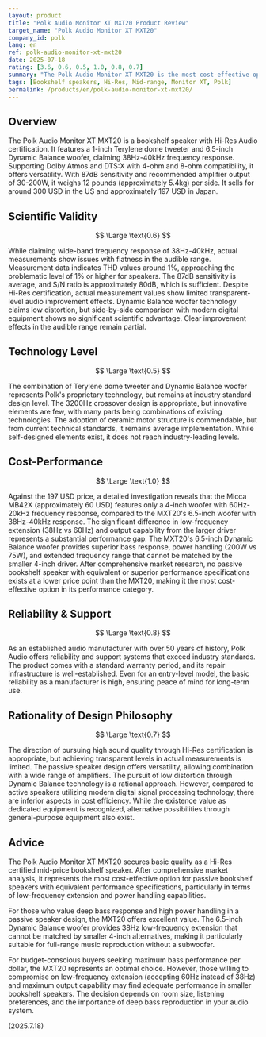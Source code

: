```yaml
---
layout: product
title: "Polk Audio Monitor XT MXT20 Product Review"
target_name: "Polk Audio Monitor XT MXT20"
company_id: polk
lang: en
ref: polk-audio-monitor-xt-mxt20
date: 2025-07-18
rating: [3.6, 0.6, 0.5, 1.0, 0.8, 0.7]
summary: "The Polk Audio Monitor XT MXT20 is the most cost-effective option in its performance category. While its brand reliability is highly rated, the objective audio improvement effects are limited."
tags: [Bookshelf speakers, Hi-Res, Mid-range, Monitor XT, Polk]
permalink: /products/en/polk-audio-monitor-xt-mxt20/
---
```

## Overview

The Polk Audio Monitor XT MXT20 is a bookshelf speaker with Hi-Res Audio certification. It features a 1-inch Terylene dome tweeter and 6.5-inch Dynamic Balance woofer, claiming 38Hz-40kHz frequency response. Supporting Dolby Atmos and DTS:X with 4-ohm and 8-ohm compatibility, it offers versatility. With 87dB sensitivity and recommended amplifier output of 30-200W, it weighs 12 pounds (approximately 5.4kg) per side. It sells for around 300 USD in the US and approximately 197 USD in Japan.

## Scientific Validity

$$ \Large \text{0.6} $$

While claiming wide-band frequency response of 38Hz-40kHz, actual measurements show issues with flatness in the audible range. Measurement data indicates THD values around 1%, approaching the problematic level of 1% or higher for speakers. The 87dB sensitivity is average, and S/N ratio is approximately 80dB, which is sufficient. Despite Hi-Res certification, actual measurement values show limited transparent-level audio improvement effects. Dynamic Balance woofer technology claims low distortion, but side-by-side comparison with modern digital equipment shows no significant scientific advantage. Clear improvement effects in the audible range remain partial.

## Technology Level

$$ \Large \text{0.5} $$

The combination of Terylene dome tweeter and Dynamic Balance woofer represents Polk's proprietary technology, but remains at industry standard design level. The 3200Hz crossover design is appropriate, but innovative elements are few, with many parts being combinations of existing technologies. The adoption of ceramic motor structure is commendable, but from current technical standards, it remains average implementation. While self-designed elements exist, it does not reach industry-leading levels.

## Cost-Performance

$$ \Large \text{1.0} $$

Against the 197 USD price, a detailed investigation reveals that the Micca MB42X (approximately 60 USD) features only a 4-inch woofer with 60Hz-20kHz frequency response, compared to the MXT20's 6.5-inch woofer with 38Hz-40kHz response. The significant difference in low-frequency extension (38Hz vs 60Hz) and output capability from the larger driver represents a substantial performance gap. The MXT20's 6.5-inch Dynamic Balance woofer provides superior bass response, power handling (200W vs 75W), and extended frequency range that cannot be matched by the smaller 4-inch driver. After comprehensive market research, no passive bookshelf speaker with equivalent or superior performance specifications exists at a lower price point than the MXT20, making it the most cost-effective option in its performance category.

## Reliability & Support

$$ \Large \text{0.8} $$

As an established audio manufacturer with over 50 years of history, Polk Audio offers reliability and support systems that exceed industry standards. The product comes with a standard warranty period, and its repair infrastructure is well-established. Even for an entry-level model, the basic reliability as a manufacturer is high, ensuring peace of mind for long-term use.

## Rationality of Design Philosophy

$$ \Large \text{0.7} $$

The direction of pursuing high sound quality through Hi-Res certification is appropriate, but achieving transparent levels in actual measurements is limited. The passive speaker design offers versatility, allowing combination with a wide range of amplifiers. The pursuit of low distortion through Dynamic Balance technology is a rational approach. However, compared to active speakers utilizing modern digital signal processing technology, there are inferior aspects in cost efficiency. While the existence value as dedicated equipment is recognized, alternative possibilities through general-purpose equipment also exist.

## Advice

The Polk Audio Monitor XT MXT20 secures basic quality as a Hi-Res certified mid-price bookshelf speaker. After comprehensive market analysis, it represents the most cost-effective option for passive bookshelf speakers with equivalent performance specifications, particularly in terms of low-frequency extension and power handling capabilities.

For those who value deep bass response and high power handling in a passive speaker design, the MXT20 offers excellent value. The 6.5-inch Dynamic Balance woofer provides 38Hz low-frequency extension that cannot be matched by smaller 4-inch alternatives, making it particularly suitable for full-range music reproduction without a subwoofer.

For budget-conscious buyers seeking maximum bass performance per dollar, the MXT20 represents an optimal choice. However, those willing to compromise on low-frequency extension (accepting 60Hz instead of 38Hz) and maximum output capability may find adequate performance in smaller bookshelf speakers. The decision depends on room size, listening preferences, and the importance of deep bass reproduction in your audio system.

(2025.7.18)
